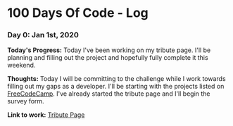 # 100 Days Of Code - Log

### Day 0: Jan 1st, 2020 

**Today's Progress:**
Today I've been working on my tribute page. I'll be planning and filling out the project and hopefully fully complete it this weekend. 

**Thoughts:**
Today I will be committing to the challenge while I work towards filling out my gaps as a developer. I'll be starting with the projects listed on [FreeCodeCamp](https://www.freecodecamp.org/learn). I've already started the tribute page and I'll begin the survey form.

**Link to work:** 
[Tribute Page](https://github.com/DoppelG3ngar/FCC-aaron-weiss-tribute)

